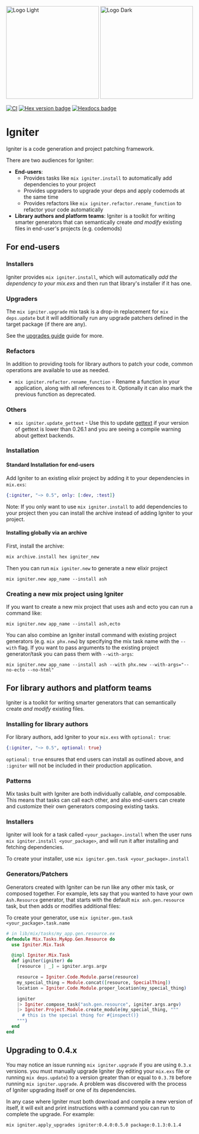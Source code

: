 <img src="https://github.com/ash-project/igniter/blob/main/logos/igniter-logo-small.png?raw=true#gh-light-mode-only" alt="Logo Light" width="250">
<img src="https://github.com/ash-project/igniter/blob/main/logos/igniter-logo-small.png?raw=true#gh-dark-mode-only" alt="Logo Dark" width="250">

[![CI](https://github.com/ash-project/igniter/actions/workflows/elixir.yml/badge.svg)](https://github.com/ash-project/igniter/actions/workflows/elixir.yml)
[![Hex version badge](https://img.shields.io/hexpm/v/igniter.svg)](https://hex.pm/packages/igniter)
[![Hexdocs badge](https://img.shields.io/badge/docs-hexdocs-purple)](https://hexdocs.pm/igniter)

# Igniter

Igniter is a code generation and project patching framework.

There are two audiences for Igniter:
- **End-users**:
  - Provides tasks like `mix igniter.install` to automatically add dependencies to your project
  - Provides upgraders to upgrade your deps and apply codemods at the same time
  - Provides refactors like `mix igniter.refactor.rename_function` to refactor your code automatically
- **Library authors and platform teams**: Igniter is a toolkit for writing smarter generators that can semantically create _and modify_ existing files in end-user's projects (e.g. codemods)

## For end-users

### Installers

Igniter provides `mix igniter.install`, which will automatically _add the dependency to your mix.exs_ and then run
that library's installer if it has one.

### Upgraders

The `mix igniter.upgrade` mix task is a drop-in replacement for `mix deps.update` but it will additionally
run any upgrade patchers defined in the target package (if there are any).

See the [upgrades guide](/documentation/upgrades.md) guide for more.

### Refactors

In addition to providing tools for library authors to patch your code, common operations are available to use as needed.

- `mix igniter.refactor.rename_function` - Rename a function in your application, along with all references to it. Optionally it can also mark the previous function as deprecated.

### Others

- `mix igniter.update_gettext` - Use this to update [gettext](https://github.com/elixir-gettext/gettext) if your version of gettext is lower than 0.26.1 and you are seeing a compile warning
  about gettext backends.


### Installation

#### Standard Installation for end-users

Add Igniter to an existing elixir project by adding it to your dependencies in `mix.exs`:

```elixir
{:igniter, "~> 0.5", only: [:dev, :test]}
```

Note: If you only want to use `mix igniter.install` to add dependencies to your project then you can install the archive instead of adding Igniter to your project.

#### Installing globally via an archive

First, install the archive:

```elixir
mix archive.install hex igniter_new
```

Then you can run `mix igniter.new` to generate a new elixir project

```
mix igniter.new app_name --install ash
```

### Creating a new mix project using Igniter

If you want to create a new mix project that uses ash and ecto you can run a command like:

```
mix igniter.new app_name --install ash,ecto
```

You can also combine an Igniter install command with existing project generators (e.g. `mix phx.new`) by specifying the mix task name with the `--with` flag. If you want to pass arguments to the existing project generator/task you can pass them with `--with-args`:

```
mix igniter.new app_name --install ash --with phx.new --with-args="--no-ecto --no-html"
```

## For library authors and platform teams

Igniter is a toolkit for writing smarter generators that can semantically create _and modify_ existing files.

### Installing for library authors

For library authors, add Igniter to your `mix.exs` with `optional: true`:

```elixir
{:igniter, "~> 0.5", optional: true}
```

`optional: true` ensures that end users can install as outlined above, and `:igniter` will not be included in their production application.

### Patterns

Mix tasks built with Igniter are both individually callable, _and_ composable. This means that tasks can call each other, and also end-users can create and customize their own generators composing existing tasks.

### Installers

Igniter will look for a task called `<your_package>.install` when the user runs `mix igniter.install <your_package>`, and will run it after installing and fetching dependencies.

To create your installer, use `mix igniter.gen.task <your_package>.install`

### Generators/Patchers

Generators created with Igniter can be run like any other mix task, or composed together. For example, lets say that you wanted to have your own `Ash.Resource` generator, that starts with the default `mix ash.gen.resource` task, but then adds or modifies additional files:

To create your generator, use `mix igniter.gen.task <your_package>.task.name`

```elixir
# in lib/mix/tasks/my_app.gen.resource.ex
defmodule Mix.Tasks.MyApp.Gen.Resource do
  use Igniter.Mix.Task

  @impl Igniter.Mix.Task
  def igniter(igniter) do
    [resource | _] = igniter.args.argv

    resource = Igniter.Code.Module.parse(resource)
    my_special_thing = Module.concat([resource, SpecialThing])
    location = Igniter.Code.Module.proper_location(my_special_thing)

    igniter
    |> Igniter.compose_task("ash.gen.resource", igniter.args.argv)
    |> Igniter.Project.Module.create_module(my_special_thing, """
      # this is the special thing for #{inspect()}
    """)
  end
end
```

## Upgrading to 0.4.x

You may notice an issue running `mix igniter.upgrade` if you are using `0.3.x` versions.
you must manually upgrade Igniter (by editing your `mix.exs` file or running `mix deps.update`)
to a version greater than or equal to `0.3.78` before running `mix igniter.upgrade`. A problem
was discovered with the process of Igniter upgrading itself or one of its dependencies.

In any case where Igniter must both download and compile a new version of itself, it will exit
and print instructions with a command you can run to complete the upgrade. For example:

`mix igniter.apply_upgrades igniter:0.4.0:0.5.0 package:0.1.3:0.1.4`
